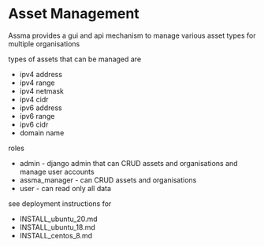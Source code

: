 # Asset Management

Assma provides a gui and api mechanism to manage various asset types for multiple organisations

types of assets that can be managed are
- ipv4 address
- ipv4 range
- ipv4 netmask
- ipv4 cidr
- ipv6 address
- ipv6 range
- ipv6 cidr
- domain name

roles
- admin - django admin that can CRUD assets and organisations and manage user accounts 
- assma_manager - can CRUD assets and organisations
- user - can read only all data

see deployment instructions for
- INSTALL_ubuntu_20.md
- INSTALL_ubuntu_18.md
- INSTALL_centos_8.md
